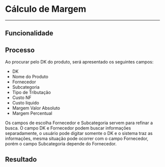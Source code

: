 # Cálculo de Margem

---

## Funcionalidade

## Processo

Ao procurar pelo DK do produto, será apresentado os seguintes campos:

* DK
* Nome do Produto
* Fornecedor
* Subcategoria
* Tipo de Tributação
* Custo NF
* Custo liquido
* Margem Valor Absoluto
* Margem Percentual

Os campos de escolha Fornecedor e Subcategoria servem para refinar a busca. O campo DK e Fornecedor podem buscar informações separadamente, o usuário pode digitar somente o DK e o sistema traz as informações, mesma situação pode ocorrer com o campo Fornecedor, porém o campo Subcategoria depende do Fornecedor.

## Resultado


